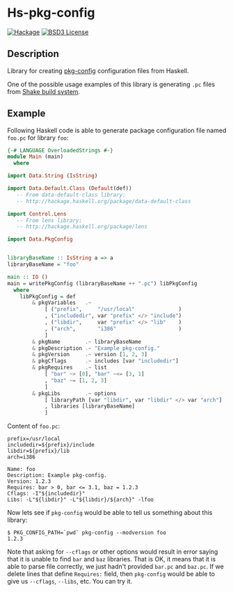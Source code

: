 Hs-pkg-config
=============

[![Hackage](https://budueba.com/hackage/hs-pkg-config)][Hackage: hs-pkg-config]
[![BSD3 License](http://img.shields.io/badge/license-BSD3-brightgreen.svg)][tl;dr Legal: BSD3]


Description
-----------

Library for creating [pkg-config][Pkg-config Homepage] configuration files from
Haskell.

One of the possible usage examples of this library is generating `.pc` files
from [Shake build system][Shake Homepage].


Example
-------

Following Haskell code is able to generate package configuration file named
`foo.pc` for library `foo`:

```haskell
{-# LANGUAGE OverloadedStrings #-}
module Main (main)
  where

import Data.String (IsString)

import Data.Default.Class (Default(def))
   -- From data-default-class library:
   -- http://hackage.haskell.org/package/data-default-class

import Control.Lens
   -- From lens library:
   -- http://hackage.haskell.org/package/lens

import Data.PkgConfig


libraryBaseName :: IsString a => a
libraryBaseName = "foo"

main :: IO ()
main = writePkgConfig (libraryBaseName ++ ".pc") libPkgConfig
  where
    libPkgConfig = def
        & pkgVariables   .~
            [ ("prefix",     "/usr/local"              )
            , ("includedir", var "prefix" </> "include")
            , ("libdir",     var "prefix" </> "lib"    )
            , ("arch",       "i386"                    )
            ]
        & pkgName        .~ libraryBaseName
        & pkgDescription .~ "Example pkg-config."
        & pkgVersion     .~ version [1, 2, 3]
        & pkgCflags      .~ includes [var "includedir"]
        & pkgRequires    .~ list
            [ "bar" ~> [0], "bar" ~<= [3, 1]
            , "baz" ~= [1, 2, 3]
            ]
        & pkgLibs        .~ options
            [ libraryPath [var "libdir", var "libdir" </> var "arch"]
            , libraries [libraryBaseName]
            ]
```

Content of `foo.pc`:

```
prefix=/usr/local
includedir=${prefix}/include
libdir=${prefix}/lib
arch=i386

Name: foo
Description: Example pkg-config.
Version: 1.2.3
Requires: bar > 0, bar <= 3.1, baz = 1.2.3
Cflags: -I"${includedir}"
Libs: -L"${libdir}" -L"${libdir}/${arch}" -lfoo
```

Now lets see if `pkg-config` would be able to tell us something about this
library:

    $ PKG_CONFIG_PATH=`pwd` pkg-config --modversion foo
    1.2.3

Note that asking for `--cflags` or other options would result in error saying
that it is unable to find `bar` and `baz` libraries. That is OK, it means that
it is able to parse file correctly, we just hadn't provided `bar.pc` and
`baz.pc`. If we delete lines that define `Requires:` field, then `pkg-config`
would be able to give us `--cflags`, `--libs`, etc. You can try it.


[Hackage: hs-pkg-config]:
  https://hackage.haskell.org/package/hs-pkg-config
  "Hackage: hs-pkg-config"
[Pkg-config Homepage]:
  http://www.freedesktop.org/wiki/Software/pkg-config/
  "Pkg-config Homepage"
[Shake Homepage]:
  http://shakebuild.com 
  "Shake Homepage"
[tl;dr Legal: BSD3]:
  https://tldrlegal.com/license/bsd-3-clause-license-%28revised%29
  "BSD 3-Clause License (Revised)"
